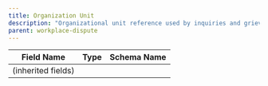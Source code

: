 ```yaml
---
title: Organization Unit
description: "Organizational unit reference used by inquiries and grievances."
parent: workplace-dispute
---
```


| Field Name | Type | Schema Name |
|------------|------|-------------|
| (inherited fields) | | |
